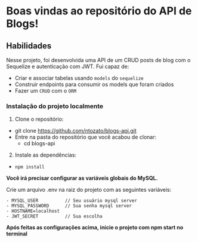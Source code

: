 # Boas vindas ao repositório do API de Blogs!


## Habilidades

Nesse projeto, foi desenvolvida uma API de um CRUD posts de blog com o Sequelize e autenticação com JWT. Fui capaz de:
 - Criar e associar tabelas usando `models` do `sequelize`
 - Construir endpoints para consumir os models que foram criados 
 - Fazer um `CRUD` com o `ORM`

### Instalação do projeto localmente

1. Clone o repositório:
  * git clone https://github.com/ntozato/blogs-api.git
  * Entre na pasta do repositório que você acabou de clonar:
    * cd blogs-api

2. Instale as dependências:
  * `npm install`


**Você irá precisar configurar as variáveis globais do MySQL.**

  Crie um arquivo .env na raiz do projeto com as seguintes variáveis:
    
    - MYSQL_USER          // Seu usuário mysql server
    - MYSQL_PASSWORD      // Sua senha mysql server
    - HOSTNAME=localhost
    - JWT_SECRET          // Sua escolha
    
**Após feitas as configurações acima, inicie o projeto com npm start no terminal**
